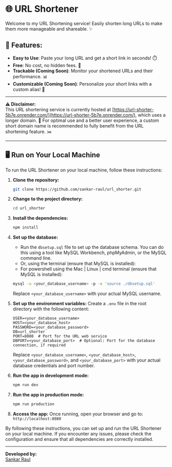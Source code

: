 # 🌐 URL Shortener

Welcome to my URL Shortening service! Easily shorten long URLs to make them more manageable and shareable. ✨

## 🚀 Features:
- **Easy to Use**: Paste your long URL and get a short link in seconds! ⏱️
- **Free**: No cost, no hidden fees. 💸
- **Trackable (Coming Soon)**: Monitor your shortened URLs and their performance. 📊
- **Customizable (Coming Soon)**: Personalize your short links with a custom alias! 📝

---

**⚠️ Disclaimer:**  
This URL shortening service is currently hosted at [https://url-shorter-5b7e.onrender.com/](https://url-shorter-5b7e.onrender.com/), which uses a longer domain. 🔗 For optimal use and a better user experience, a custom short domain name is recommended to fully benefit from the URL shortening feature. ✂️

---

## 🖥️ Run on Your Local Machine

To run the URL Shortener on your local machine, follow these instructions:

1. **Clone the repository:**
    ```bash
    git clone https://github.com/sankar-raul/url_shorter.git
    ```

2. **Change to the project directory:**
    ```bash
    cd url_shorter
    ```

3. **Install the dependencies:**
    ```bash
    npm install
    ```

4. **Set up the database:**
    - Run the `dbsetup.sql` file to set up the database schema. You can do this using a tool like MySQL Workbench, phpMyAdmin, or the MySQL command line.
    - Or, using the terminal (ensure that MySQL is installed):
    - For powershell
    using the Mac | Linux | cmd terminal (ensure that MySQL is installed):
    ```bash
    mysql -u <your_database_username> -p -e 'source ./dbsetup.sql'
    ```
    
    Replace `<your_database_username>` with your actual MySQL username.

5. **Set up the environment variables:**
    Create a `.env` file in the root directory with the following content:

    ```env
    USER=<your_database_username>
    HOST=<your_database_host>
    PASSWORD=<your_database_password>
    DB=url_shorter
    PORT=8080  # Port for the URL web service
    DBPORT=<your_database_port>  # Optional: Port for the database connection, if required
    ```

    Replace `<your_database_username>`, `<your_database_host>`, `<your_database_password>`, and `<your_database_port>` with your actual database credentials and port number.

6. **Run the app in development mode:**
    ```bash
    npm run dev
    ```

7. **Run the app in production mode:**
    ```bash
    npm run production
    ```

8. **Access the app:**
   Once running, open your browser and go to:  
   `http://localhost:8080`

By following these instructions, you can set up and run the URL Shortener on your local machine. If you encounter any issues, please check the configuration and ensure that all dependencies are correctly installed.

---

**Developed by:**  
[Sankar Raul](https://github.com/sankar-raul)
